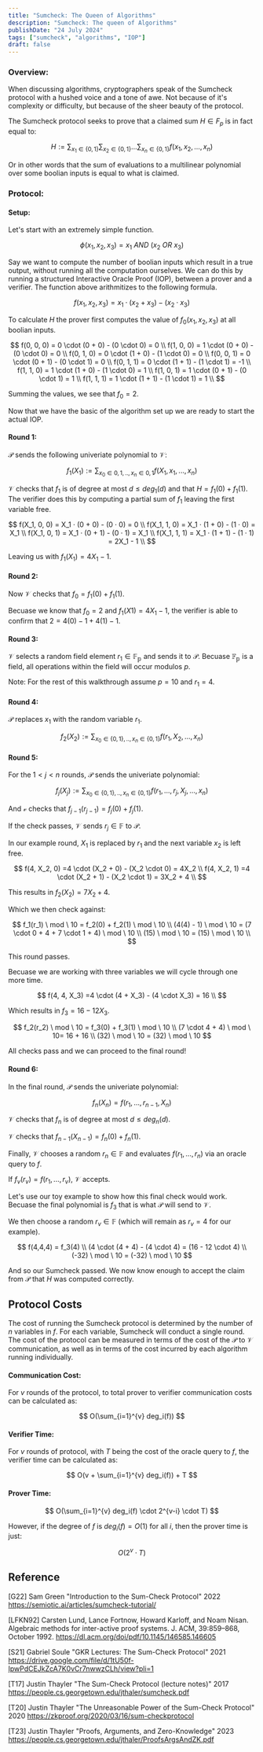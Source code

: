```yaml
---
title: "Sumcheck: The Queen of Algorithms"
description: "Sumcheck: The queen of Algorithms"
publishDate: "24 July 2024"
tags: ["sumcheck", "algorithms", "IOP"]
draft: false 
---
```


### Overview:

When discussing algorithms, cryptographers speak of the Sumcheck protocol with a hushed voice and a tone of awe.  Not because of it's complexity or difficulty, but because of the sheer beauty of the protocol.

The Sumcheck protocol seeks to prove that a claimed sum $H \in F_p$ is in fact equal to:

$$
H := \sum_{x_1 \in \{0,1\}} \sum_{x_2 \in \{0,1\}}... \sum_{x_n \in \{0,1\}} f(x_1, x_2,...,x_n)
$$

Or in other words that the sum of evaluations to a multilinear polynomial over some boolian inputs is equal to what is claimed.

### Protocol:

#### Setup:

Let's start with an extremely simple function.

$$
\phi(x_1, x_2, x_3) = x_1 \ AND \ (x_2 \ OR \ x_3)
$$

Say we want to compute the number of boolian inputs which result in a true output, without running all the computation ourselves.  We can do this by running a structured Interactive Oracle Proof (IOP), between a prover and a verifier.  The function above arithmitizes to the following formula.

$$
f(x_1, x_2, x_3) = x_1 \cdot (x_2 + x_3) - (x_2 \cdot x_3)
$$

To calculate $H$ the prover first computes the value of $f_0(x_1, x_2, x_3)$ at all boolian inputs.

$$
f(0, 0, 0) = 0 \cdot (0 + 0) - (0 \cdot 0) = 0 \\
f(1, 0, 0) = 1 \cdot (0 + 0) - (0 \cdot 0) = 0 \\
f(0, 1, 0) = 0 \cdot (1 + 0) - (1 \cdot 0) = 0 \\
f(0, 0, 1) = 0 \cdot (0 + 1) - (0 \cdot 1) = 0 \\ 
f(0, 1, 1) = 0 \cdot (1 + 1) - (1 \cdot 1) = -1 \\ 
f(1, 1, 0) = 1 \cdot (1 + 0) - (1 \cdot 0) = 1 \\ 
f(1, 0, 1) = 1 \cdot (0 + 1) - (0 \cdot 1) = 1 \\
f(1, 1, 1) = 1 \cdot (1 + 1) - (1 \cdot 1) = 1 \\
$$

Summing the values, we see that $f_0 = 2$.

Now that we have the basic of the algorithm set up we are ready to start the actual IOP.

#### Round 1:

$\mathcal{P}$ sends the following univeriate polynomial to $\mathcal{V}$:

$$
f_1(X_1) := \sum_{x_0 \in {0,1},.., x_n \in {0,1}} f(X_1, x_1,..., x_n)
$$

$\mathcal{V}$ checks that $f_1$ is of degree at most $d \le deg_1(d)$ and that $H = f_1(0) + f_1(1)$.  The verifier does this by computing a partial sum of $f_1$ leaving the first variable free.

$$
f(X_1, 0, 0) = X_1 · (0 + 0) - (0 · 0) = 0           \\
f(X_1, 1, 0) = X_1 · (1 + 0) - (1 · 0) = X_1         \\
f(X_1, 0, 1) = X_1 · (0 + 1) - (0 · 1) = X_1         \\
f(X_1, 1, 1) = X_1 · (1 + 1) - (1 · 1) = 2X_1 - 1    \\
$$

Leaving us with $f_1(X_1) = 4X_1 - 1$.

#### Round 2:

Now $\mathcal{V}$ checks that $f_0 = f_1(0) + f_1(1)$.

Becuase we know that $f_0 = 2$ and $f_1(X1) = 4X_1 - 1$, the verifier is able to confirm that $2 = 4(0) -1 + 4(1) - 1$.

#### Round 3:

$\mathcal{V}$ selects a random field element $r_1 \in \mathbb{F_p}$ and sends it to $\mathcal{P}$. Becuase $\mathbb{F_p}$ is a field, all operations within the field will occur modulos $p$.

Note: For the rest of this walkthrough assume $p=10$ and $r_1=4$.

#### Round 4:

$\mathcal{P}$ replaces $x_1$ with the random variable $r_1$.

$$
f_2(X_2) := \sum_{x_0 \in \{0,1\},.., x_n \in \{0,1\}} f(r_1, X_2,..., x_n)
$$

#### Round 5:

For the $1 < j < n$ rounds, $\mathcal{P}$ sends the univeriate polynomial:

$$
f_j(X_j) := \sum_{x_0 \in \{0,1\},.., x_n \in \{0,1\}} f(r_1,...,r_j,X_j,..., x_n)
$$

And $\mathcal{v}$ checks that $f_{j-1}(r_{j-1}) = f_j(0) + f_j(1)$.

If the check passes, $\mathcal{V}$ sends $r_j \in \mathbb{F}$ to $\mathcal{P}$.

In our example round, $X_1$ is replaced by $r_1$ and the next variable $x_2$ is left free. 

$$
f(4, X_2, 0) =4  \cdot (X_2 + 0) - (X_2 \cdot 0) = 4X_2 \\
f(4, X_2, 1) =4  \cdot (X_2 + 1) - (X_2 \cdot 1) = 3X_2 + 4 \\ 
$$

This results in $f_2(X_2) = 7X_2 + 4$. 

Which we then check against:

$$
f_1(r_1) \ mod \ 10 = f_2(0) + f_2(1) \ mod \ 10 \\
(4(4) - 1) \ mod \ 10 = (7 \cdot 0 + 4 + 7 \cdot 1 + 4) \ mod \ 10 \\
(15) \ mod \ 10 = (15) \ mod \ 10 \\
$$

This round passes.

Becuase we are working with three variables we will cycle through one more time.

$$
f(4, 4, X_3) =4  \cdot (4 + X_3) - (4 \cdot X_3) = 16 \\
$$

Which results in $f_3 = 16 - 12X_3$.

$$
f_2(r_2) \ mod \ 10 = f_3(0) + f_3(1) \ mod \ 10 \\
(7 \cdot 4 + 4) \ mod \ 10= 16 + 16  \\
(32) \ mod \ 10 = (32) \ mod \ 10
$$

All checks pass and we can proceed to the final round!

#### Round 6:

In the final round, $\mathcal{P}$ sends the univeriate polynomial:

$$
f_n(X_n) = f(r_1, ..., r_{n-1}, X_n)
$$

$\mathcal{V}$ checks that $f_n$ is of degree at most $d \le deg_n(d)$. 

$\mathcal{V}$ checks that $f_{n-1}(X_{n-1}) = f_n(0) + f_n(1)$.

Finally, $\mathcal{V}$ chooses a random $r_n \in \mathbb{F}$ and evaluates $f(r_1,...,r_n)$ via an oracle query to $f$.

If $f_v(r_v)= f(r_1,...,r_v)$, $\mathcal{V}$ accepts. 

Let's use our toy example to show how this final check would work.  Becuase the final polynomial is $f_3$ that is what $\mathcal{P}$ will send to $\mathcal{V}$.

We then choose a random $r_v \in \mathbb{F}$ (which will remain as $r_v = 4$ for our example).

$$
f(4,4,4) = f_3(4) \\
 (4 \cdot (4 + 4) - (4 \cdot 4) = (16 - 12 \cdot 4) \\ 
 (-32) \ mod \ 10 = (-32) \ mod \ 10
$$

And so our Sumcheck passed.  We now know enough to accept the claim from $\mathcal{P}$ that $H$ was computed correctly. 

## Protocol Costs

The cost of running the Sumcheck protocol is determined by the number of $n$ variables in $f$.  For each variable, Sumcheck will conduct a single round.  The cost of the protocol can be measured in terms of the cost of the $\mathcal{P}$ to $\mathcal{V}$ communication, as well as in terms of the cost incurred by each algorithm running individually. 

#### Communication Cost:

For $v$ rounds of the protocol, to total prover to verifier communication costs can be calculated as:

$$
O(\sum_{i=1}^{v} deg_i(f))
$$

#### Verifier Time:

For $v$ rounds of protocol, with $T$ being the cost of the oracle query to $f$, the verifier time can be calculated as:

$$
O(v + \sum_{i=1}^{v} deg_i(f)) + T
$$

#### Prover Time:

$$
O(\sum_{i=1}^{v} deg_i(f) \cdot 2^{v-i} \cdot T)
$$

However, if the degree of $f$ is $deg_i(f) = O(1)$ for all $i$, then the prover time is just:

$$
O(2^v \cdot T)
$$

## Reference

[G22] Sam Green "Introduction to the Sum-Check Protocol" 2022                        https://semiotic.ai/articles/sumcheck-tutorial/

[LFKN92] Carsten Lund, Lance Fortnow, Howard Karloff, and Noam Nisan. Algebraic methods for inter-active proof systems. J. ACM, 39:859–868, October 1992.
https://dl.acm.org/doi/pdf/10.1145/146585.146605

[S21] Gabriel Soule "GKR Lectures: The Sum-Check Protocol" 2021 https://drive.google.com/file/d/1tU50f-IpwPdCEJkZcA7K0vCr7nwwzCLh/view?pli=1

[T17] Justin Thayler "The Sum-Check Protocol (lecture notes)" 2017 https://people.cs.georgetown.edu/jthaler/sumcheck.pdf

[T20] Justin Thayler "The Unreasonable Power of the Sum-Check  Protocol" 2020
https://zkproof.org/2020/03/16/sum-checkprotocol

[T23] Justin Thayler "Proofs, Arguments, and Zero-Knowledge" 2023 https://people.cs.georgetown.edu/jthaler/ProofsArgsAndZK.pdf
